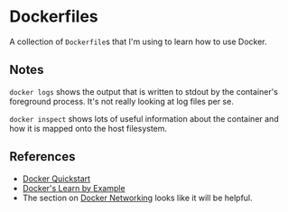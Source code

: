 # Dockerfiles

A collection of `Dockerfile`s that I'm using to learn how to use Docker.


## Notes

`docker logs` shows the output that is written to stdout by the container's foreground process.  It's not really looking
at log files per se.

`docker inspect` shows lots of useful information about the container and how it is mapped onto the host filesystem.


## References

- [Docker Quickstart](https://docs.docker.com/engine/quickstart/)
- [Docker's Learn by Example](https://docs.docker.com/engine/userguide/containers/dockerizing/)
- The section on [Docker Networking](https://docs.docker.com/engine/userguide/containers/networkingcontainers/) looks
  like it will be helpful.


